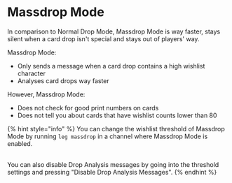 # Massdrop Mode

In comparison to Normal Drop Mode, Massdrop Mode is way faster, stays silent when a card drop isn't special and stays out of players' way.

Massdrop Mode:

* Only sends a message when a card drop contains a high wishlist character
* Analyses card drops way faster

However, Massdrop Mode:

* Does not check for good print numbers on cards
* Does not tell you about cards that have wishlist counts lower than 80

{% hint style="info" %}
You can change the wishlist threshold of Massdrop Mode by running `leg massdrop` in a channel where Massdrop Mode is enabled.

\
You can also disable Drop Analysis messages by going into the threshold settings and pressing "Disable Drop Analysis Messages".
{% endhint %}

